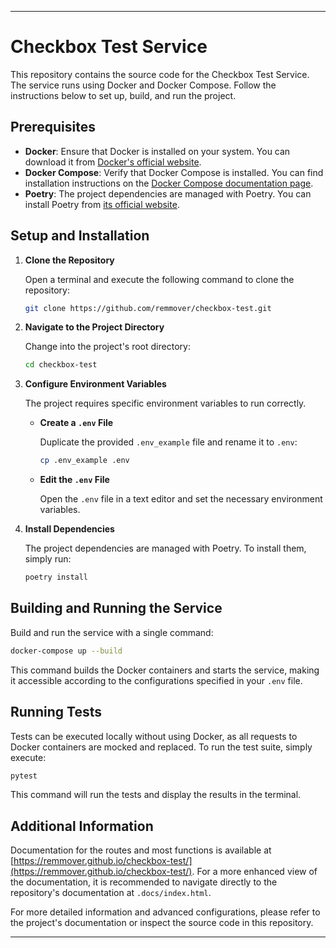 
---
# Checkbox Test Service

This repository contains the source code for the Checkbox Test Service. The service runs using Docker and Docker Compose. Follow the instructions below to set up, build, and run the project.

## Prerequisites

- **Docker**: Ensure that Docker is installed on your system. You can download it from [Docker's official website](https://www.docker.com/get-started).
- **Docker Compose**: Verify that Docker Compose is installed. You can find installation instructions on the [Docker Compose documentation page](https://docs.docker.com/compose/install/).
- **Poetry**: The project dependencies are managed with Poetry. You can install Poetry from [its official website](https://python-poetry.org/).

## Setup and Installation

1. **Clone the Repository**

   Open a terminal and execute the following command to clone the repository:

   ```bash
   git clone https://github.com/remmover/checkbox-test.git
   ```

2. **Navigate to the Project Directory**

   Change into the project's root directory:

   ```bash
   cd checkbox-test
   ```

3. **Configure Environment Variables**

   The project requires specific environment variables to run correctly.

   - **Create a `.env` File**

     Duplicate the provided `.env_example` file and rename it to `.env`:

     ```bash
     cp .env_example .env
     ```

   - **Edit the `.env` File**

     Open the `.env` file in a text editor and set the necessary environment variables.

4. **Install Dependencies**

   The project dependencies are managed with Poetry. To install them, simply run:

   ```bash
   poetry install
   ```

## Building and Running the Service

Build and run the service with a single command:

```bash
docker-compose up --build
```

This command builds the Docker containers and starts the service, making it accessible according to the configurations specified in your `.env` file.

## Running Tests

Tests can be executed locally without using Docker, as all requests to Docker containers are mocked and replaced. To run the test suite, simply execute:

```bash
pytest
```

This command will run the tests and display the results in the terminal.

## Additional Information

Documentation for the routes and most functions is available at [https://remmover.github.io/checkbox-test/](https://remmover.github.io/checkbox-test/). For a more enhanced view of the documentation, it is recommended to navigate directly to the repository's documentation at `.docs/index.html`.

For more detailed information and advanced configurations, please refer to the project's documentation or inspect the source code in this repository.

--- 
